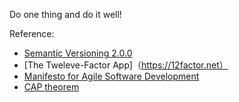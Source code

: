 Do one thing and do it well!


Reference:
- [Semantic Versioning 2.0.0](https://semver.org)
- [The Tweleve-Factor App]（https://12factor.net）
- [Manifesto for Agile Software Development](https://agilemanifesto.org/iso/en/manifesto.html)
- [CAP theorem](https://en.wikipedia.org/wiki/CAP_theorem)
